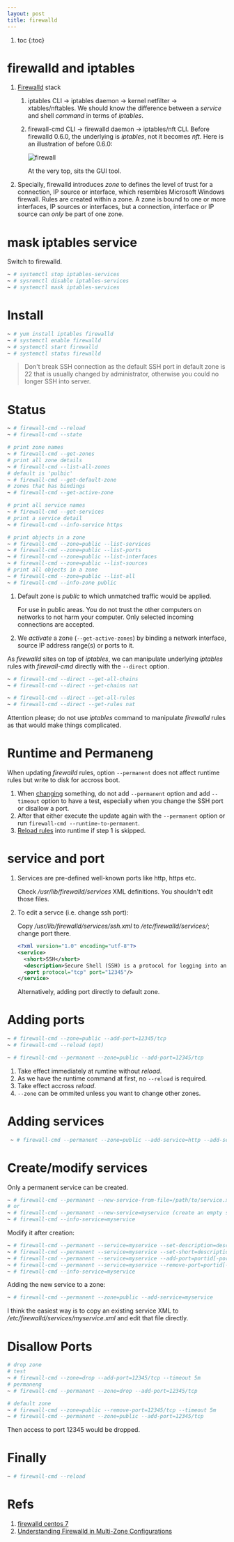 ```yaml
---
layout: post
title: firewalld
---
```


1. toc
{:toc}

# firewalld and iptables #

1. [Firewalld](https://firewalld.org/) stack

   1. iptables CLI -> iptables daemon -> kernel netfilter -> xtables/nftables. We should know the difference between a *service* and shell *command* in terms of *iptables*.
   2. firewall-cmd CLI -> firewalld daemon -> iptables/nft CLI. Before firewalld 0.6.0, the underlying is *iptables*, not it becomes *nft*. Here is an illustration of before 0.6.0:

      ![firewall](/assets/firewall.png)

      At the very top, sits the GUI tool.
3. Specially, firewalld introduces *zone* to defines the level of trust for a connection, IP source or interface, which resembles Microsoft Windows firewall. Rules are created within a zone. A zone is bound to one or more interfaces, IP sources or interfaces, but a connection, interface or IP source can *only* be part of one zone.

# mask iptables service

Switch to firewalld.

```bash
~ # systemctl stop iptables-services
~ # sysremctl disable iptables-services
~ # systemctl mask iptables-services
```

# Install

```bash
~ # yum install iptables firewalld
~ # systemctl enable firewalld
~ # systemctl start firewalld
~ # systemctl status firewalld
```

>Don't break SSH connection as the default SSH port in default zone is 22 that is usually changed by administrator, otherwise you could no longer SSH into server.

# Status

```bash
~ # firewall-cmd --reload
~ # firewall-cmd --state

# print zone names
~ # firewall-cmd --get-zones
# print all zone details
~ # firewall-cmd --list-all-zones
# default is 'pulbic'
~ # firewall-cmd --get-default-zone
# zones that has bindings
~ # firewall-cmd --get-active-zone

# print all service names
~ # firewall-cmd --get-services
# print a service detail
~ # firewall-cmd --info-service https

# print objects in a zone
~ # firewall-cmd --zone=public --list-services
~ # firewall-cmd --zone=public --list-ports
~ # firewall-cmd --zone=public --list-interfaces
~ # firewall-cmd --zone=public --list-sources
# print all objects in a zone
~ # firewall-cmd --zone=public --list-all
~ # firewall-cmd --info-zone public
```

1. Default zone is *public* to which unmatched traffic would be applied.

   For use in public areas. You do not trust the other computers on networks to not harm your computer. Only selected incoming connections are accepted. 
2. We *activate* a zone (`--get-active-zones`) by binding a network interface, source IP address range(s) or ports to it.

As *firewalld* sites on top of *iptables*, we can manipulate underlying *iptables* rules with *firewall-cmd* directly with the `--direct` option.

```bash
~ # firewall-cmd --direct --get-all-chains
~ # firewall-cmd --direct --get-chains nat

~ # firewall-cmd --direct --get-all-rules
~ # firewall-cmd --direct --get-rules nat
```

Attention please; do not use *iptables* command to manipulate *firewalld* rules as that would make things complicated.

# Runtime and Permaneng #

When updating *firewalld* rules, option `--permanent` does not affect runtime rules but write to disk for accross boot.

1. When [changing](#disallow-ports) something, do not add `--permanent` option and add `--timeout` option to have a test, especially when you change the SSH port or disallow a port.
2. After that either execute the update again with the `--permanent` option or run `firewall-cmd --runtime-to-permanent`.
3. [Reload rules](#finally) into runtime if step 1 is skipped.

# service and port

1. Services are pre-defined well-known ports like http, https etc.

   Check */usr/lib/firewalld/services* XML definitions. You shouldn't edit those files.
2. To edit a servce (i.e. change ssh port):

   Copy */usr/lib/firewalld/services/ssh.xml* to */etc/firewalld/services/*; change port there.

   ```xml
   <?xml version="1.0" encoding="utf-8"?>
   <service>
     <short>SSH</short>
     <description>Secure Shell (SSH) is a protocol for logging into and executing commands on remote machines. It provides secure encrypted communications. If you plan on accessing your machine remotely via SSH over a firewalled interface, enable this option. You need the openssh-server package installed for this option to be useful.</description>
     <port protocol="tcp" port="12345"/>
   </service>
   ```

   Alternatively, adding port directly to default zone.

# Adding ports

```bash
~ # firewall-cmd --zone=public --add-port=12345/tcp
~ # firewall-cmd --reload (opt)

~ # firewall-cmd --permanent --zone=public --add-port=12345/tcp
```

1. Take effect immediately at rumtine without *reload*.
2. As we have the runtime command at first, no `--reload` is required.
3. Take effect accross *reload*.
4. `--zone` can be ommited unless you want to change other zones.

# Adding services

```bash
 ~ # firewall-cmd --permanent --zone=public --add-service=http --add-service=https
```

# Create/modify services

Only a permanent service can be created.

```bash
~ # firewall-cmd --permanent --new-service-from-file=/path/to/service.xml --name=myservice (using an existing service)
# or
~ # firewall-cmd --permanent --new-service=myservice (create an empty service)
~ # firewall-cmd --info-service=myservice
```

Modify it after creation:

```bash
~ # firewall-cmd --permanent --service=myservice --set-description=description
~ # firewall-cmd --permanent --service=myservice --set-short=description
~ # firewall-cmd --permanent --service=myservice --add-port=portid[-portid]/protocol
~ # firewall-cmd --permanent --service=myservice --remove-port=portid[-portid]/protocol
~ # firewall-cmd --info-service=myservice
```

Adding the new service to a zone:

```bash
~ # firewall-cmd --permanent --zone=public --add-service=myservice
```

I think the easiest way is to copy an existing service XML to */etc/firewalld/services/myservice.xml* and edit that file directly.

# Disallow Ports #

```bash
# drop zone
# test
~ # firewall-cmd --zone=drop --add-port=12345/tcp --timeout 5m
# permaneng
~ # firewall-cmd --permanent --zone=drop --add-port=12345/tcp

# default zone
~ # firewall-cmd --zone=public --remove-port=12345/tcp --timeout 5m
~ # firewall-cmd --permanent --zone=public --add-port=12345/tcp
```

Then access to port 12345 would be dropped.

# Finally

```bash
~ # firewall-cmd --reload
```

# Refs

1. [firewalld centos 7](https://www.digitalocean.com/community/tutorials/how-to-set-up-a-firewall-using-firewalld-on-centos-7)
2. [Understanding Firewalld in Multi-Zone Configurations](https://www.linuxjournal.com/content/understanding-firewalld-multi-zone-configurations)
